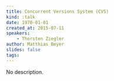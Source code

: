 ```yaml
---
title: Concurrent Versions System (CVS)
kind: :talk
date: 1970-01-01
created_at: 2015-07-11
speakers:
    - Thorsten Ziegler
author: Matthias Beyer
slides: false
tags:
---
```


No description.
